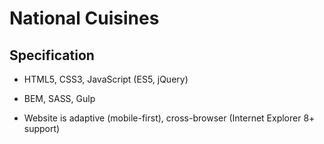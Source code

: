 # National Cuisines

## Specification

- HTML5, CSS3, JavaScript (ES5, jQuery)

- BEM, SASS, Gulp

- Website is adaptive (mobile-first), cross-browser (Internet Explorer 8+ support)
